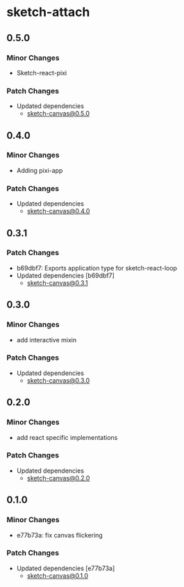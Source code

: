 # sketch-attach

## 0.5.0

### Minor Changes

- Sketch-react-pixi

### Patch Changes

- Updated dependencies
  - sketch-canvas@0.5.0

## 0.4.0

### Minor Changes

- Adding pixi-app

### Patch Changes

- Updated dependencies
  - sketch-canvas@0.4.0

## 0.3.1

### Patch Changes

- b69dbf7: Exports application type for sketch-react-loop
- Updated dependencies [b69dbf7]
  - sketch-canvas@0.3.1

## 0.3.0

### Minor Changes

- add interactive mixin

### Patch Changes

- Updated dependencies
  - sketch-canvas@0.3.0

## 0.2.0

### Minor Changes

- add react specific implementations

### Patch Changes

- Updated dependencies
  - sketch-canvas@0.2.0

## 0.1.0

### Minor Changes

- e77b73a: fix canvas flickering

### Patch Changes

- Updated dependencies [e77b73a]
  - sketch-canvas@0.1.0
